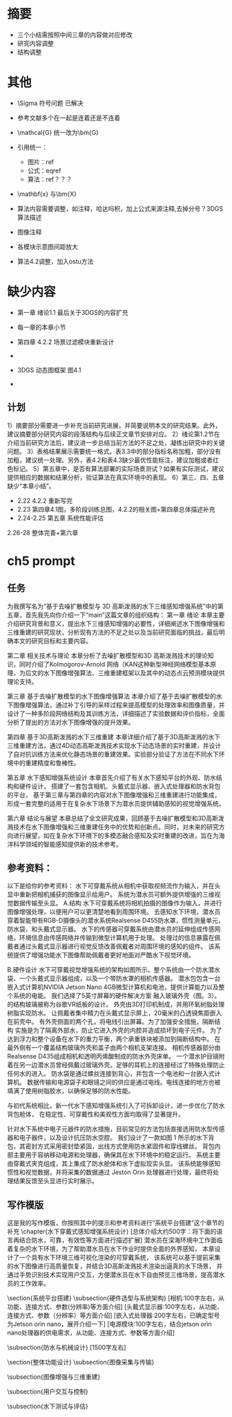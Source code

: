 # 摘要
- 三个小结需按照中间三章的内容做对应修改
- 研究内容调整
- 结构调整



# 其他
- \Sigma 符号问题 已解决

- 参考文献多个在一起是连着还是不连着

- \mathcal{G} 统一改为\bm{G}
- 引用统一：   
    - 图片：ref
    - 公式：eqref
    - 算法：ref？？？
- \mathbf{x} 与\bm{X}

- 算法内容需要调整，如注释，哈达吗积，加上公式来源注释,去掉分号？3DGS算法描述

- 图像注释

- 各模块示意图间距放大

- 算法4.2调整，加入ostu方法

# 缺少内容
- 第一章 绪论1.1 最后关于3DGS的内容扩充
- 每一章的本章小节
- 第四章 4.2.2 场景过滤模块重新设计
- 

- 3DGS 动态图框架 图4.1
-

## 计划
1）摘要部分需要进一步补充当前研究进展，并简要说明本文的研究结果。此外，建议摘要部分研究内容的段落结构与后续正文章节安排对应。
2）绪论第1.2节在介绍当前研究方法后，建议进一步总结当前方法的不足之处，凝练出研究中的关键问题。
3）表格结果展示需要统一格式。表3.3中的部分指标名称加粗，部分没有加粗，建议统一处理。另外，表4.2和表4.3缺少最优性能标注，建议加粗或者红色标记。
5）第五章中，是否有算法部署的实际场景测试？如果有实际测试，建议提供相应的数据和结果分析，验证算法在真实环境中的表现。
6）第三、四、五章缺少“本章小结”。






- 2.22 4.2.2 重新写完
- 2.23 第四章4.1图，多阶段训练总图，4.2.2的相关图+第四章总体描述补充
- 2.24-2.25 第五章 系统性能评估


2.26-28 整体完善+第六章













# ch5 prompt
## 任务
为我撰写名为“基于去噪扩散模型与 3D 高斯泼溅的水下三维感知增强系统”中的第五章，首先我先向你介绍一下“main”这篇文章的组织结构：
第一章 绪论
本章主要介绍研究背景和意义，提出水下三维感知增强的必要性，详细阐述水下图像增强和三维重建的研究现状，分析现有方法的不足之处以及当前研究面临的挑战，最后明确本文的研究目标和主要内容。

第二章 相关技术与理论
本章分析了去噪扩散模型和3D 高斯泼溅技术的理论知识，同时介绍了Kolmogorov-Arnold 网络（KAN这种新型神经网络模型基本原理，为后文的水下图像增强算法、三维重建框架以及其中的动态点云预测模块提供理论支持。

第三章 基于去噪扩散模型的水下图像增强算法
本章介绍了基于去噪扩散模型的水下图像增强算法，通过补丁引导的采样过程来提高模型的处理效率和图像质量，并设计了一种多阶段网络结构及其训练方法，详细描述了实验数据和评价指标，全面分析了提出的方法对水下图像增强的提升效果。

第四章 基于3D高斯泼溅的水下三维重建
本章详细介绍了基于3D高斯泼溅的水下三维重建方法，通过4D动态高斯泼溅技术实现水下动态场景的实时重建，并设计了自对抗训练方法来优化静态场景的重建效果。实验部分验证了方法在不同水下环境中的重建精度和鲁棒性。

第五章 水下感知增强系统设计
本章首先介绍了有关水下感知平台的外观、防水结构和硬件设计，
搭建了一套包含相机、头戴式显示器、嵌入式处理器和防水背包的平台，
基于第三章与第四章的内容对水下图像增强和三维重建进行功能集成，
形成一套完整的适用于在复杂水下场景下为潜水员提供辅助感知的视觉增强系统。

第六章 结论与展望
本章总结了全文研究成果，回顾基于去噪扩散模型和3D高斯泼溅技术在水下图像增强和三维重建任务中的优势和创新点。同时，对未来的研究方向进行展望，如在复杂水下环境下的多模态融合感知及实时重建的改进，旨在为海洋科学领域的智能感知提供新的技术参考。

## 参考资料：
以下是给你的参考资料：
水下可穿戴系统从相机中获取视频流作为输入，并在头显中重新把相机捕获的图像显示给用户。
系统为潜水员可额外提供增强的三维视觉数据传输至头显。
A.结构
水下可穿戴系统将相机拍摄的图像作为输入，并进行图像增强处理，以便用户可以更清楚地看到周围环境。
去感知水下环境，潜水员穿着智能带有RGB-D摄像头的潜水系统Realsense D455防水罩，惯性测量单元，防水袋，和头戴式显示器。
水下的传感器可穿戴系统由潜水员的延伸组成传感网络，环境信息由传感网络并传输到微型计算机用于处理。
处理过的信息暴露在佩戴者通过头戴式显示器进行视觉反馈改善佩戴者对周围环境的感知的组件。
该系统提供了增强功能水下图像帮助佩戴者更好地面对严酷水下视觉环境。


B.硬件设计
水下可穿戴视觉增强系统的架构如图所示。整个系统由一个防水潜水袋、一个头戴式显示器组成，以及一个带防水罩的相机传感器。
潜水包包含一台嵌入式计算机NVIDIA Jetson Nano 4GB微型计算机和电池，提供计算能力以及整个系统的电能。
我们选择了5英寸屏幕的硬件解决方案
融入玻璃外壳（图。3）。的结构玻璃被称为谷歌VR纸板的设计。
外壳由3D打印机制成，并用环氧树脂处理树脂实现防水。
让佩戴者集中精力在头戴式显示屏上，20毫米的凸透镜焦距嵌入在前壳中。
有外壳侧面的两个孔，将电线引出屏幕。为了加强安全措施，隔断结构
实施是为了隔离外部水，防止它进入外壳的内腔并造成损坏到电子元件。
为了达到浮力和整个设备在水下的重力平衡，两个承重铁块被添加到隔断结构中。
在最外侧有一个覆盖结构玻璃外壳和盖子由两个相机支架连接。
相机传感器部分由Realsense D435组成相机和透明丙烯酸制成的防水外壳床单。
一个潜水护目镜附着在另一边潜水员曾经佩戴过玻璃外壳。足够的耳机上的连接经过了特殊处理防止任何水的进入。
防水袋是通过螺丝连接到背心，并包含一个电池和一台嵌入式计算机。
数据传输和电源袋子和眼镜之间的供应是通过电线。电线连接的地方也被填满了使用树脂胶水，以确保足够的防水性能。

与初代系统相比，新一代水下感知增强系统引入了可拆卸设计，进一步优化了防水背包舱体，
在稳定性、可穿戴性和美观性方面均取得了显著提升。

针对水下系统中电子元器件的防水措施，目前常见的方法包括直接选用防水型传感器和电子器件，以及设计抗压防水空腔。
我们设计了一款如图 1 所示的水下背包，其密封方式采用密封垫紧固，出线方式使用防水紧固件和穿线螺丝。
背包内部主要用于容纳移动电源和处理器，确保其在水下环境中的稳定运行。
系统主要由穿戴式夹克组成，其上集成了防水舱体和水下虚拟现实头显。
该系统能够感知惯性和视觉数据，并将采集的数据通过 Jeston Orin 处理器进行处理，最终将处理结果反馈至头显进行实时展示。

## 写作模版
这是我的写作模版，你按照其中的提示和参考资料进行“系统平台搭建”这个章节的补充
\chapter{水下穿戴式感知增强系统设计}
[总体介绍大约500字：将下面的语言再结合防水，可靠，有效性等方面进行描述扩展]
潜水员在深海环境中工作面临着复杂的水下环境，为了帮助潜水员在水下作业时提供全面的外界感知，
本章设计了一个具有水下环境三维可视化渲染的可穿戴系统，
该系统可以基于提前采集的水下图像进行高质量恢复，并结合3D高斯泼溅技术渲染出逼真的水下场景，
并通过手势识别技术实现用户交互，方便潜水员在水下自由预览三维场景，提高潜水员的工作效率。

\section{系统平台搭建}
\subsection{硬件选型与系统架构} 
[相机:100字左右，从功能、连接方式、参数(分辨率)等方面介绍]
[头戴式显示器:100字左右，从功能、连接方式、参数（分辨率）等方面介绍]
[嵌入式处理器:200字左右，已确定型号为Jetson orin nano，展开介绍一下]
[电源模块:100字左右，结合jetson orin nano处理器的供电需求，从功能、连接方式、参数等方面介绍]

\subsection{防水与机械设计}
[1500字左右]

\section{整体功能设计}
\subsection{图像采集与传输}

\subsection{图像增强与三维重建}

\subsection{用户交互与控制}

\subsection{水下测试与评估}

